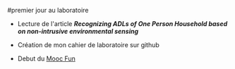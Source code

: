 #premier jour au laboratoire

- Lecture de l'article _**Recognizing ADLs of One Person Household based on non-intrusive environmental sensing**_

- Création de mon cahier de laboratoire sur github

- Debut du [Mooc Fun](https://www.fun-mooc.fr/courses/course-v1:inria+41016+session01bis/courseware/4ab137e597734d239618e813ff3287c9/61853c0df111436d9104f93fcc131739/)
